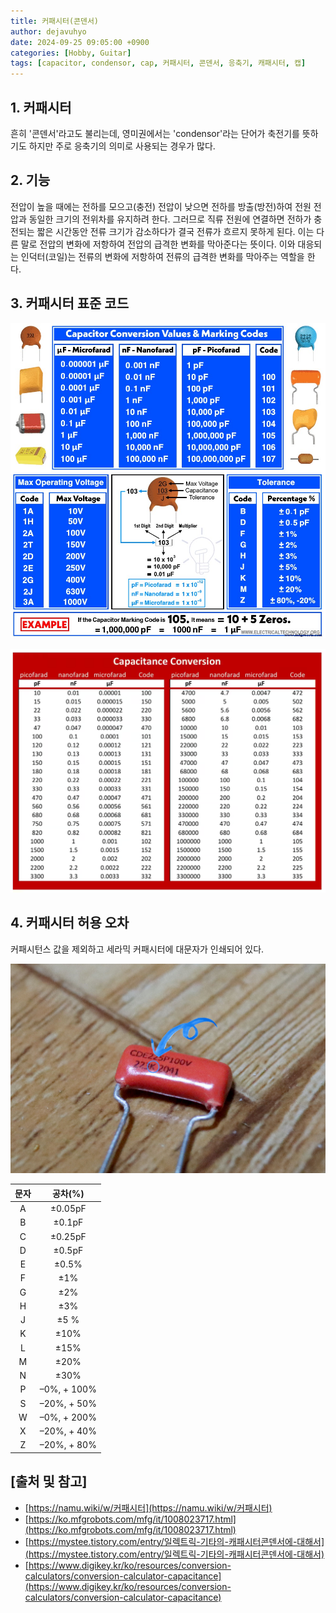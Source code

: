 ```yaml
---
title: 커패시터(콘덴서)
author: dejavuhyo
date: 2024-09-25 09:05:00 +0900
categories: [Hobby, Guitar]
tags: [capacitor, condensor, cap, 커패시터, 콘덴서, 응축기, 캐패시터, 캡]
---
```


## 1. 커패시터
흔히 '콘덴서'라고도 불리는데, 영미권에서는 'condensor'라는 단어가 축전기를 뜻하기도 하지만 주로 응축기의 의미로 사용되는 경우가 많다.

## 2. 기능
전압이 높을 때에는 전하를 모으고(충전) 전압이 낮으면 전하를 방출(방전)하여 전원 전압과 동일한 크기의 전위차를 유지하려 한다. 그러므로 직류 전원에 연결하면 전하가 충전되는 짧은 시간동안 전류 크기가 감소하다가 결국 전류가 흐르지 못하게 된다. 이는 다른 말로 전압의 변화에 저항하여 전압의 급격한 변화를 막아준다는 뜻이다. 이와 대응되는 인덕터(코일)는 전류의 변화에 저항하여 전류의 급격한 변화를 막아주는 역할을 한다.

## 3. 커패시터 표준 코드

![marking-codes](/assets/img/2024-09-25-capacitor/marking-codes.jpg)

![capacitance-conversion](/assets/img/2024-09-25-capacitor/capacitance-conversion.png)

## 4. 커패시터 허용 오차
커패시턴스 값을 제외하고 세라믹 커패시터에 대문자가 인쇄되어 있다.

![letter](/assets/img/2024-09-25-capacitor/letter.jpg)

| 문자 | 공차(%) |
|:-----:|:-----:|
| A | ±0.05pF |
| B | ±0.1pF |
| C | ±0.25pF |
| D | ±0.5pF |
| E | ±0.5% |
| F | ±1% |
| G | ±2% |
| H | ±3% |
| J | ±5 % |
| K | ±10% |
| L | ±15% |
| M | ±20% |
| N | ±30% |
| P | –0%, + 100% |
| S | –20%, + 50% |
| W | –0%, + 200% |
| X | –20%, + 40% |
| Z | –20%, + 80% |

## [출처 및 참고]
* [https://namu.wiki/w/커패시터](https://namu.wiki/w/커패시터)
* [https://ko.mfgrobots.com/mfg/it/1008023717.html](https://ko.mfgrobots.com/mfg/it/1008023717.html)
* [https://mystee.tistory.com/entry/일렉트릭-기타의-캐패시터콘덴서에-대해서](https://mystee.tistory.com/entry/일렉트릭-기타의-캐패시터콘덴서에-대해서)
* [https://www.digikey.kr/ko/resources/conversion-calculators/conversion-calculator-capacitance](https://www.digikey.kr/ko/resources/conversion-calculators/conversion-calculator-capacitance)
